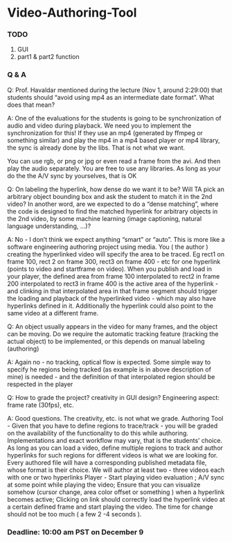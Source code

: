 # Video-Authoring-Tool

### TODO
1. GUI
2. part1 & part2 function

### Q & A
Q: Prof. Havaldar mentioned during the lecture (Nov 1, around 2:29:00) that students should “avoid using mp4 as an intermediate date format”. What does that mean?

A: One of the evaluations for the students is going to be synchronization of audio and video during playback. We need you to implement the synchronization for this! If they use an mp4 (generated by ffmpeg or something similar) and play the mp4 in a mp4 based player or mp4 library, the sync is already done by the libs. That is not what we want.

You can use rgb, or png or jpg or even read a frame from the avi. And then play the audio separately. You are free to use any libraries. As long as your do the the A/V sync by yourselves, that is OK


Q: On labeling the hyperlink, how dense do we want it to be? Will TA pick an arbitrary object bounding box and ask the student to match it in the 2nd video? In another word, are we expected to do a “dense matching”, where the code is designed to find the matched hyperlink for arbitrary objects in the 2nd video, by some machine learning (image captioning, natural language understanding, …)?

A: No - I don’t think we expect anything “smart” or “auto”. This is more like a software engineering authoring project using media. You ( the author ) creating the hyperlinked video will specify the area to be traced. Eg rect1 on frame 100, rect 2 on frame 300, rect3 on frame 400 - etc for one hyperlink (points to video and startframe on video). When you publish and load in your player, the defined area from frame 100 interpolated to rect2 in frame 200 interpolated to rect3 in frame 400 is the active area of the hyperlink - and clinking in that interpolated area in that frame segment should trigger the loading and playback of the hyperlinked video - which may also have hyperlinks defined in it. Additionally the hyperlink could also point to the same video at a different frame.


Q: An object usually appears in the video for many frames, and the object can be moving. Do we require the automatic tracking feature (tracking the actual object) to be implemented, or this depends on manual labeling (authoring)

A: Again no - no tracking, optical flow is expected. Some simple way to specify he regions being tracked (as example is in above description of mine) is needed - and the definition of that interpolated region should be respected in the player


Q: How to grade the project? creativity in GUI design? Engineering aspect: frame rate (30fps), etc.

A: Good questions. The creativity, etc. is not what we grade. Authoring Tool - Given that you have to define regions to trace/track - you will be graded on the availability of the functionality to do this while authoring. Implementations and exact workflow may vary, that is the students’ choice. As long as you can load a video, define multiple regions to track and author hyperlinks for such regions for different videos is what we are looking for.
Every authored file will have a corresponding published metadata file, whose format is their choice. We will author at least two - three videos each with one or two hyperlinks
Player - Start playing video evaluation ;
A/V sync at some point while playing the video;
Ensure that you can visualize somehow (cursor change, area color offset or something ) when a hyperlink becomes active;
Clicking on link should correctly load the hyperlink video at a certain defined frame and start playing the video. The time for change should not be too much ( a few 2 -4 seconds ).

### Deadline: 10:00 am PST on December 9